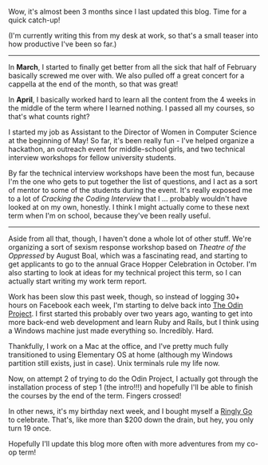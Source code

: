 Wow, it's almost been 3 months since I last updated this blog. Time for a quick catch-up!

(I'm currently writing this from my desk at work, so that's a small teaser into how productive I've been so far.)

---

In **March**, I started to finally get better from all the sick that half of February basically screwed me over with. We also pulled off a great concert for a cappella at the end of the month, so that was great!

In **April**, I basically worked hard to learn all the content from the 4 weeks in the middle of the term where I learned nothing. I passed all my courses, so that's what counts right?

I started my job as Assistant to the Director of Women in Computer Science at the beginning of May! So far, it's been really fun - I've helped organize a hackathon, an outreach event for middle-school girls, and two technical interview workshops for fellow university students.

By far the technical interview workshops have been the most fun, because I'm the one who gets to put together the list of questions, and I act as a sort of mentor to some of the students during the event. It's really exposed me to a lot of *Cracking the Coding Interview* that I ... probably wouldn't have looked at on my own, honestly. I think I might actually come to these next term when I'm on school, because they've been really useful.

---

Aside from all that, though, I haven't done a whole lot of other stuff. We're organizing a sort of sexism response workshop based on *Theatre of the Oppressed* by August Boal, which was a fascinating read, and starting to get applicants to go to the annual Grace Hopper Celebration in October. I'm also starting to look at ideas for my technical project this term, so I can actually start writing my work term report.

Work has been slow this past week, though, so instead of logging 30+ hours on Facebook each week, I'm starting to delve back into [The Odin Project](https://www.theodinproject.com/). I first started this probably over two years ago, wanting to get into more back-end web development and learn Ruby and Rails, but I think using a Windows machine just made everything so. Incredibly. Hard.

Thankfully, I work on a Mac at the office, and I've pretty much fully transitioned to using Elementary OS at home (although my Windows partition still exists, just in case). Unix terminals rule my life now.

Now, on attempt 2 of trying to do the Odin Project, I actually got through the installation process of step 1 (the intro!!!) and hopefully I'll be able to finish the courses by the end of the term. Fingers crossed!

In other news, it's my birthday next week, and I bought myself a [Ringly Go](https://ringly.com/products/go) to celebrate. That's, like more than $200 down the drain, but hey, you only turn 19 once.

Hopefully I'll update this blog more often with more adventures from my co-op term!
